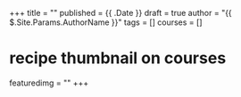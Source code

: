 +++
title = ""
published = {{ .Date }}
draft = true
author = "{{ $.Site.Params.AuthorName }}"
tags = []
courses = []
# recipe thumbnail on courses
featuredimg = ""
+++
